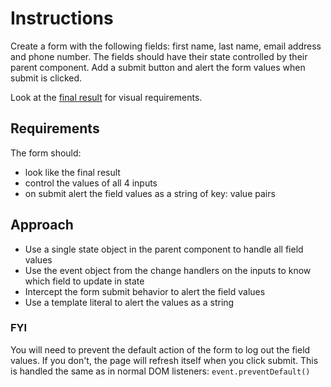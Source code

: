 # Instructions
Create a form with the following fields: first name, last name, email address and phone number.
The fields should have their state controlled by their parent component.
Add a submit button and alert the form values when submit is clicked.

Look at the [final result](https://r4r8rqpw24.codesandbox.io/) for visual requirements.

## Requirements

The form should:
- look like the final result
- control the values of all 4 inputs
- on submit alert the field values as a string of key: value pairs

## Approach

- Use a single state object in the parent component to handle all field values
- Use the event object from the change handlers on the inputs to know which field to update in state
- Intercept the form submit behavior to alert the field values
- Use a template literal to alert the values as a string

### FYI
You will need to prevent the default action of the form to log out the field values.
If you don't, the page will refresh itself when you click submit.
This is handled the same as in normal DOM listeners: `event.preventDefault()`